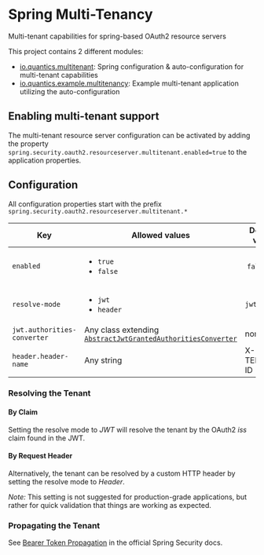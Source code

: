 # Spring Multi-Tenancy

Multi-tenant capabilities for spring-based OAuth2 resource servers

This project contains 2 different modules:
* [io.quantics.multitenant](src/main/java/io/quantics/multitenant): Spring configuration & auto-configuration for multi-tenant capabilities
* [io.quantics.example.multitenancy](src/main/java/io/quantics/example/multitenancy): Example multi-tenant application utilizing the auto-configuration


## Enabling multi-tenant support

The multi-tenant resource server configuration can be activated by adding the property
`spring.security.oauth2.resourceserver.multitenant.enabled=true`
to the application properties.

## Configuration

All configuration properties start with the prefix
`spring.security.oauth2.resourceserver.multitenant.*`

Key | Allowed values | Default value
--- | --- | --- 
`enabled` | <ul><li>`true`</li><li>`false`</li></ul> | `false`
`resolve-mode` | <ul><li>`jwt`</li><li>`header`</li></ul> | `jwt`
`jwt.authorities-converter` | Any class extending [`AbstractJwtGrantedAuthoritiesConverter`](src/main/java/io/quantics/multitenant/config/oauth2/AbstractJwtGrantedAuthoritiesConverter.java) | none
`header.header-name` | Any string | X-TENANT-ID

### Resolving the Tenant

#### By Claim

Setting the resolve mode to *JWT* will resolve the tenant by the OAuth2 *iss* claim found in the JWT.


#### By Request Header

Alternatively, the tenant can be resolved by a custom HTTP header by setting the resolve mode to *Header*.

*Note:* This setting is not suggested for production-grade applications, but rather for quick validation that things are working as expected.


### Propagating the Tenant

See [Bearer Token Propagation](https://github.com/spring-projects/spring-security/blob/master/docs/manual/src/docs/asciidoc/_includes/servlet/oauth2/oauth2-resourceserver.adoc#oauth2resourceserver-bearertoken-resolver)
in the official Spring Security docs.